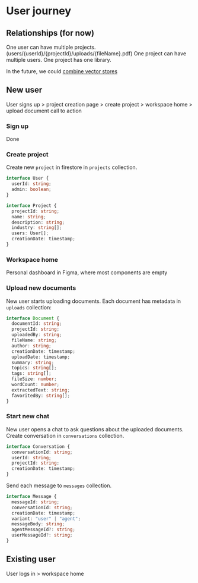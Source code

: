 # User journey

## Relationships (for now)

One user can have multiple projects. (users/{userId}/{projectId}/uploads/{fileName}.pdf)
One project can have multiple users.
One project has one library.

In the future, we could [combine vector stores](https://python.langchain.com/docs/modules/agents/how_to/agent_vectorstore)

## New user

User signs up > project creation page > create project > workspace home > upload document call to action

### Sign up

Done

### Create project

Create new `project` in firestore in `projects` collection.

```ts
interface User {
  userId: string;
  admin: boolean;
}
```

```ts
interface Project {
  projectId: string;
  name: string;
  description: string;
  industry: string[];
  users: User[];
  creationDate: timestamp;
}
```

### Workspace home

Personal dashboard in Figma, where most components are empty

### Upload new documents

New user starts uploading documents. Each document has metadata in `uploads` collection:

```ts
interface Document {
  documentId: string;
  projectId: string;
  uploadedBy: string;
  fileName: string;
  author: string;
  creationDate: timestamp;
  uploadDate: timestamp;
  summary: string;
  topics: string[];
  tags: string[];
  fileSize: number;
  wordCount: number;
  extractedText: string;
  favoritedBy: string[];
}
```

### Start new chat

New user opens a chat to ask questions about the uploaded documents. Create conversation in `conversations` collection.

```ts
interface Conversation {
  conversationId: string;
  userId: string;
  projectId: string;
  creationDate: timestamp;
}
```

Send each message to `messages` collection.

```ts
interface Message {
  messageId: string;
  conversationId: string;
  creationDate: timestamp;
  variant: "user" | "agent";
  messageBody: string;
  agentMessageId?: string;
  userMessageId?: string;
}
```

## Existing user

User logs in > workspace home
